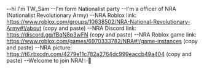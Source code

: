  --hi I'm TW_Sam
 --I'm form Nationalist party
 --I'm a officer of NRA (Nationalist Revolutionary Army)
 --NRA Roblox link: https://www.roblox.com/groups/10638502/NRA-National-Revolutionary-Army#!/about (copy and paste)
 --NRA Discord link: https://discord.gg/fBqN8p3wFN (copy and paste)
 --NRA Roblox game link: https://www.roblox.com/games/6970333782/NRA#!/game-instances (copy and paste)
 --NRA picture: https://t6.rbxcdn.com/4279e11c782a2764dc999eaccb49a404 (copy and paste)
 --Welcome to join NRA!✨🎉
